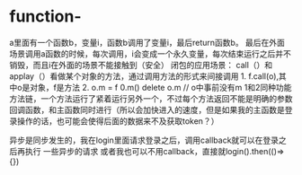 # function-
a里面有一个函数b，变量i，函数b调用了变量i，最后return函数b。
最后在外面场景调用a函数的时候，每次调用，i会变成一个永久变量，每次结束运行之后并不销毁，而且i在外面的场景不能接触到（安全）
闭包的应用场景：
call（）和applay（）看做某个对象的方法，通过调用方法的形式来间接调用
1. 
f.call(o),其中o是对象，f是方法
2.
o.m = f
0.m()
delete o.m  // o中事前没有m
1和2同种功能
方法链，一个方法运行了紧着运行另外一个，不过每个方法返回不能是明确的参数
回调函数，和主函数同时进行（所以会加快进入的速度，但是如果我的主函数是登录操作的话，也可能会使得后面的数据来不及获取token？）

异步是同步发生的，我在login里面请求登录之后，调用callback就可以在登录之后再执行 一些异步的请求
或者我也可以不用callback，直接就login().then(()=>{})
